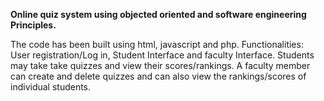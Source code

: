 **Online quiz system using objected oriented and software engineering Principles.**

The code has been built using html, javascript and php.
Functionalities: User registration/Log in, Student Interface and faculty Interface.
Students may take take quizzes and view their scores/rankings.
A faculty member can create  and delete quizzes and can also view the rankings/scores of individual students.
